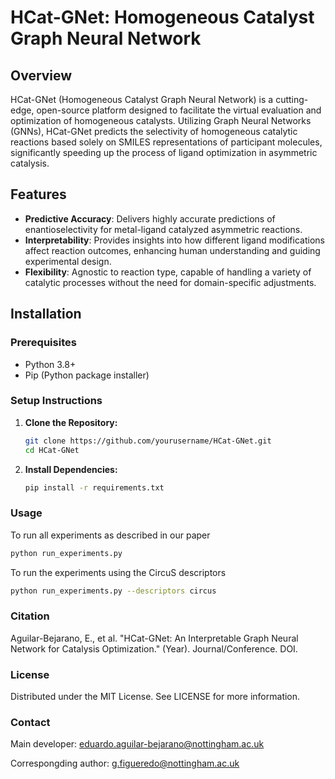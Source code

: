 # HCat-GNet: Homogeneous Catalyst Graph Neural Network

## Overview
HCat-GNet (Homogeneous Catalyst Graph Neural Network) is a cutting-edge, open-source platform designed to facilitate the virtual evaluation and optimization of homogeneous catalysts. Utilizing Graph Neural Networks (GNNs), HCat-GNet predicts the selectivity of homogeneous catalytic reactions based solely on SMILES representations of participant molecules, significantly speeding up the process of ligand optimization in asymmetric catalysis.

## Features
- **Predictive Accuracy**: Delivers highly accurate predictions of enantioselectivity for metal-ligand catalyzed asymmetric reactions.
- **Interpretability**: Provides insights into how different ligand modifications affect reaction outcomes, enhancing human understanding and guiding experimental design.
- **Flexibility**: Agnostic to reaction type, capable of handling a variety of catalytic processes without the need for domain-specific adjustments.

## Installation

### Prerequisites
- Python 3.8+
- Pip (Python package installer)

### Setup Instructions
1. **Clone the Repository:**
   ```bash
   git clone https://github.com/yourusername/HCat-GNet.git
   cd HCat-GNet

2. **Install Dependencies:**
   ```bash
   pip install -r requirements.txt
   ```

### Usage
To run all experiments as described in our paper
   ```bash
   python run_experiments.py
```

To run the experiments using the CircuS descriptors
   ```bash
   python run_experiments.py --descriptors circus
```

### Citation
Aguilar-Bejarano, E., et al. "HCat-GNet: An Interpretable Graph Neural Network for Catalysis Optimization." (Year). Journal/Conference. DOI.

### License
Distributed under the MIT License. See LICENSE for more information.

### Contact
Main developer: eduardo.aguilar-bejarano@nottingham.ac.uk

Correspongding author: g.figueredo@nottingham.ac.uk




   







